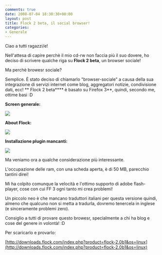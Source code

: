 ```yaml
---
comments: true
date: 2008-07-04 18:30:30+00:00
layout: post
title: Flock 2 beta, il social browser!
categories:
- Generale
---
```


Ciao a tutti ragazzi/e!

Nell'attesa di capire perchè il mio cd-rw non faccia più il suo dovere, ho deciso di scrivere qualche riga su **Flock 2 beta**, un browser sociale!

Ma perchè browesr sociale?

Semplice. È stato deciso di chiamarlo "browser-sociale" a causa della sua integrazione di servizi internet come blog, aggregatori notizie, condivisione dati, ecc!
**
Flock 2 beta**** è basato su Firefox 3**, quindi, secondo me, ottime basi :D

**Screen generale:**

[![](http://www.allfreeportal.com/imghost/thumbs/742816flock2.png)](http://www.allfreeportal.com/imghost/viewer.php?id=742816flock2.png)

**About Flock:**

[![](http://www.allfreeportal.com/imghost/thumbs/603154flock2-1.png)](http://www.allfreeportal.com/imghost/viewer.php?id=603154flock2-1.png)

**Installazione plugin mancanti:**

[![](http://www.allfreeportal.com/imghost/thumbs/679464flock2-2.png)](http://www.allfreeportal.com/imghost/viewer.php?id=679464flock2-2.png)

Ma veniamo ora a qualche considerazione più interessante.

L'occupazione delle ram, con una scheda aperta, è di 50 MB, parecchio tantini direi!

Mi ha colpito comunque la velocità e l'ottimo supporto di adobe flash-player, cose con cui FF 3 ogni tanto mi crea problemi!

Un piccolo neo è che mancano traduttori italiani per questa versione quindi, almeno che qualcuno non si metta a tradurla, dovremo tenercela in inglese (e sinceramente problemi zero).

Consiglio a tutti di provare questo browesr, specialmente a chi ha blog e cose del genere in volontà! :D

Per scaricarlo e provarlo:

[http://downloads.flock.com/index.php?product=flock-2.0b1&os=linux](http://downloads.flock.com/index.php?product=flock-2.0b1&os=linux)
